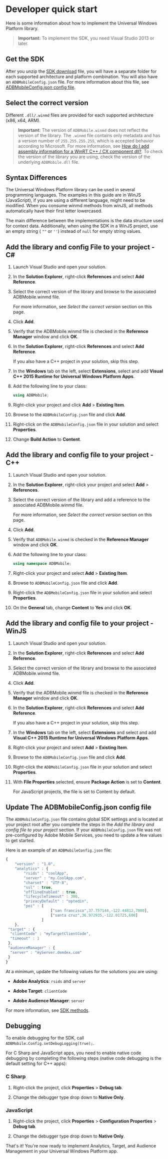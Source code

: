 # Developer quick start

Here is some information about how to implement the Universal Windows Platform library.

> **Important:** To implement the SDK, you need Visual Studio 2013 or later.

## Get the SDK

After you unzip the [SDK download](https://github.com/Adobe-Marketing-Cloud/mobile-services/releases) file, you will have a separate folder for each supported architecture and platform combination. You will also have an `ADBMobileConfig.json` file. For more information about this file, see [ADBMobileConfig.json config file](/docs/universal-windows/c-configuration/c.json.md).

## Select the correct version

Different `.dll/.winmd` files are provided for each supported architecture (x86, x64, ARM).

> **Important:** The version of `ADBMobile.winmd` does not reflect the version of the library. The `.winmd` file contains only metadata and has a version number of `255.255.255.255`, which is accepted behavior according to Microsoft. For more information, see [How do I add assembly information for a WinRT C++ / CX component dll?](https://social.msdn.microsoft.com/Forums/windowsapps/en-US/6bcccaee-aa53-4770-bd5b-1205977f1ca7/how-do-i-add-assembly-information-for-a-winrt-c-cx-component-dll?forum=winappswithnativecode). To check the version of the library you are using, check the version of the underlying `ADBMobile.dll` file.

## Syntax Differences

The Universal Windows Platform library can be used in several programming languages. The examples in this guide are in WinJS (JavaScript), if you are using a different language, might need to be modified. When you consume winmd methods from winJS, all methods automatically have their first letter lowercased.

The main difference between the implementations is the data structure used for context data. Additionally, when using the SDK in a WinJS project, use an empty string ( `""` or `''`) instead of `null` for empty string values.

## Add the library and config File to your project - C#

1. Launch Visual Studio and open your solution. 
1. In the **Solution Explorer**, right-click **References** and select **Add Reference**. 

1. Select the correct version  of the library and browse to the associated ADBMobile.winmd file.

    For more information, see *Select the correct version* section on this page.

1. Click **Add**. 

1. Verify that the ADBMobile.winmd file is checked in the **Reference Manager** window and click **OK**. 

1. In the **Solution Explorer**, right-click **References** and select **Add Reference**. 

    If you also have a C++ project in your solution, skip this step.

1. In the **Windows** tab on the left, select **Extensions**, select and add **Visual C++ 2015 Runtime for Universal Windows Platform Apps**. 

1. Add the following line to your class: 

   ```csharp
   using ADBMobile;
   ```

1. Right-click your project and click **Add** > **Existing Item**. 

1. Browse to the `ADBMobileConfig.json` file and click **Add**. 

1. Right-click on the `ADBMobileConfig.json` file in your solution and select **Properties**. 

1. Change **Build Action** to **Content**.

## Add the library and config file to your project - C++

1. Launch Visual Studio and open your solution. 
1. In the **Solution Explorer**, right-click your project and select **Add** > **References**. 

1. Select the correct version  of the library and add a reference to the associated ADBMobile.winmd file.

    For more information, see *Select the correct version* section on this page. 

1. Click **Add**. 

1. Verify that `ADBMobile.winmd` is checked in the **Reference Manager** window and click **OK**. 

1. Add the following line to your class: 

   ```c++
   using namespace ADBMobile;
   ```

1. Right-click your project and select **Add** > **Existing Item**. 

1. Browse to `ADBMobileConfig.json` file and click **Add**. 

1. Right-click the `ADBMobileConfig.json` file in your solution and select **Properties**. 

1. On the **General** tab, change **Content** to **Yes** and click **OK**.

## Add the library and config file to your project - WinJS

1. Launch Visual Studio and open your solution. 

1. In the **Solution Explorer**, right-click **References** and select **Add Reference**. 

1. Select the correct version of the library and browse to the associated ADBMobile.winmd file. 

1. Click **Add**. 

1. Verify that the ADBMobile.winmd file is checked in the **Reference Manager** window and click **OK**. 

1. In the **Solution Explorer**, right-click **References** and select **Add Reference**. 

    If you also have a C++ project in your solution, skip this step.

1. In the **Windows** tab on the left, select **Extensions** and select and add **Visual C++ 2015 Runtime for Universal Windows Platform Apps**. 

1. Right-click your project and select **Add** > **Existing Item**. 

1. Browse to the `ADBMobileConfig.json` file and click **Add**. 

1. Right-click the `ADBMobileConfig.json` file in your solution and select **Properties**. 

1. With **File Properties** selected, ensure **Package Action** is set to **Content**.

    For JavaScript projects, the file is set to Content by default.

## Update The ADBMobileConfig.json config file

The `ADBMobileConfig.json` file contains global SDK settings and is located at your project root after you complete the steps in the *Add the library and config file to your project* section. If your `ADBMobileConfig.json` file was not pre-configured by Adobe Mobile Services, you need to update a few values to get started.

Here is an example of an `ADBMobileConfig.json` file:

```js
{ 
    "version" : "1.0", 
    "analytics" : { 
        "rsids" : "coolApp", 
        "server" : "my.CoolApp.com", 
        "charset" : "UTF-8", 
        "ssl" : true, 
        "offlineEnabled" : true, 
        "lifecycleTimeout" : 300, 
        "privacyDefault" : "optedin", 
        "poi" : [ 
                    ["san francisco",37.757144,-122.44812,7000], 
                    ["santa cruz",36.972935,-122.01725,600] 
                ] 
    }, 
 "target" : { 
  "clientCode" : "myTargetClientCode", 
  "timeout" : 1 
 }, 
 "audienceManager" : { 
  "server" : "myServer.demdex.com" 
 } 
}
```

At a minimum, update the following values for the solutions you are using:

* **Adobe Analytics**: `rsids` and `server` 

* **Adobe Target**: `clientCode` 

* **Adobe Audience Manager**: `server`

For more information, see [SDK methods](/docs/universal-windows/c-configuration/methods.md).

## Debugging

To enable debugging for the SDK, call `ADBMobile.Config.setDebugLogging(true);`.

For C Sharp and JavaScript apps, you need to enable native code debugging by completing the following steps (native code debugging is the default setting for C++ apps):

### C Sharp

1. Right-click the project, click  **Properties** > **Debug tab**. 

1. Change the debugger type drop down to **Native Only**.

### JavaScript

1. Right-click the project, click **Properties** > **Configuration Properties** > **Debug tab**. 

1. Change the debugger type drop down to **Native Only**.

That's it! You're now ready to implement Analytics, Target, and Audience Management in your Universal Windows Platform app.
